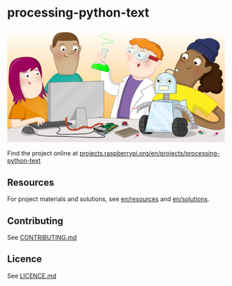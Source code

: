 # processing-python-text

![processing-python-text](banner.png)

Find the project online at [projects.raspberrypi.org/en/projects/processing-python-text](https://projects.raspberrypi.org/en/projects/processing-python-text)

## Resources
For project materials and solutions, see [en/resources](https://github.com/raspberrypilearning/processing-python-text/tree/master/en/resources) and [en/solutions](https://github.com/raspberrypilearning/processing-python-text/tree/master/en/solutions).

## Contributing
See [CONTRIBUTING.md](CONTRIBUTING.md)

## Licence
 See [LICENCE.md](LICENCE.md)